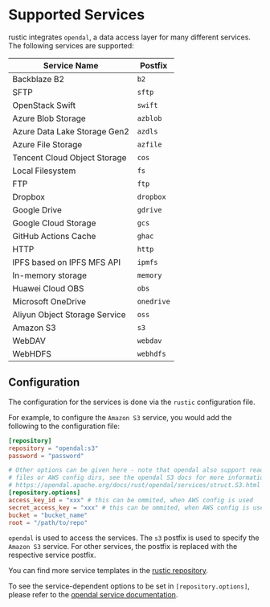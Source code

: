 # Supported Services

rustic integrates `opendal`, a data access layer for many different services.
The following services are supported:

| Service Name                  | Postfix    |
| ----------------------------- | ---------- |
| Backblaze B2                  | `b2`       |
| SFTP                          | `sftp`     |
| OpenStack Swift               | `swift`    |
| Azure Blob Storage            | `azblob`   |
| Azure Data Lake Storage Gen2  | `azdls`    |
| Azure File Storage            | `azfile`   |
| Tencent Cloud Object Storage  | `cos`      |
| Local Filesystem              | `fs`       |
| FTP                           | `ftp`      |
| Dropbox                       | `dropbox`  |
| Google Drive                  | `gdrive`   |
| Google Cloud Storage          | `gcs`      |
| GitHub Actions Cache          | `ghac`     |
| HTTP                          | `http`     |
| IPFS based on IPFS MFS API    | `ipmfs`    |
| In-memory storage             | `memory`   |
| Huawei Cloud OBS              | `obs`      |
| Microsoft OneDrive            | `onedrive` |
| Aliyun Object Storage Service | `oss`      |
| Amazon S3                     | `s3`       |
| WebDAV                        | `webdav`   |
| WebHDFS                       | `webhdfs`  |

## Configuration

The configuration for the services is done via the `rustic` configuration file.

For example, to configure the `Amazon S3` service, you would add the following
to the configuration file:

```toml
[repository]
repository = "opendal:s3"
password = "password"

# Other options can be given here - note that opendal also support reading config from env
# files or AWS config dirs, see the opendal S3 docs for more information
# https://opendal.apache.org/docs/rust/opendal/services/struct.S3.html
[repository.options]
access_key_id = "xxx" # this can be ommited, when AWS config is used
secret_access_key = "xxx" # this can be ommited, when AWS config is used
bucket = "bucket_name"
root = "/path/to/repo"
```

`opendal` is used to access the services. The `s3` postfix is used to specify
the `Amazon S3` service. For other services, the postfix is replaced with the
respective service postfix.

You can find more service templates in the
[rustic repository](https://github.com/rustic-rs/rustic/tree/main/config).

To see the service-dependent options to be set in `[repository.options]`, please
refer to the
[opendal service documentation](https://opendal.apache.org/docs/rust/opendal/services/).
